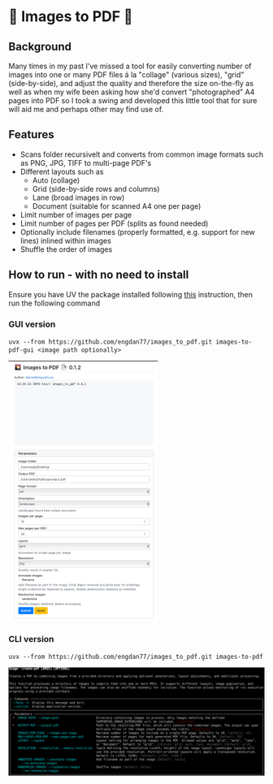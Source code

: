 # 🌄 Images to PDF 📄



## Background

Many times in my past I've missed a tool for easily converting number of images into one or many PDF files á la "collage" (various sizes), "grid" (side-by-side), and adjust the quality and therefore the size on-the-fly as well as when my wife been asking how she'd convert "photographed" A4 pages into PDF so I took a swing and developed this little tool that for sure will aid me and perhaps other may find use of.



## Features

- Scans folder recursivelt and converts from common image formats such as PNG, JPG, TIFF to multi-page PDF's
- Different layouts such as 
  - Auto (collage)
  - Grid (side-by-side rows and columns)
  - Lane (broad images in row)
  - Document (suitable for scanned A4 one per page)
- Limit number of images per page
- Limit number of pages per PDF (splits as found needed)
- Optionally include filenames (properly formatted, e.g. support for new lines) inlined within images
- Shuffle the order of images



## How to run - with no need to install

Ensure you have UV the package installed following [this](https://docs.astral.sh/uv/guides/install-python/) instruction, then run the following command

### GUI version

```she
uvx --from https://github.com/engdan77/images_to_pdf.git images-to-pdf-gui <image path optionally>
```

<img src="https://raw.githubusercontent.com/engdan77/project_images/master/pics/image-20250612143434593.png" alt="image-20250612143434593" style="zoom:50%;" />

### CLI version

```
uvx --from https://github.com/engdan77/images_to_pdf.git images-to-pdf
```

![image-20250612143617919](https://raw.githubusercontent.com/engdan77/project_images/master/pics/image-20250612143617919.png)